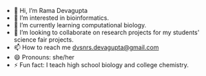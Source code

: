 - 👋 Hi, I’m Rama Devagupta
- 👀 I’m interested in bioinformatics.
- 🌱 I’m currently learning computational biology.
- 💞️ I’m looking to collaborate on research projects for my students' science fair projects.
- 📫 How to reach me dvsnrs.devagupta@gmail.com
- 😄 Pronouns: she/her
- ⚡ Fun fact: I teach high school biology and college chemistry. 

<!---
rdevagup/rdevagup is a ✨ special ✨ repository because its `README.md` (this file) appears on your GitHub profile.
You can click the Preview link to take a look at your changes.
--->
